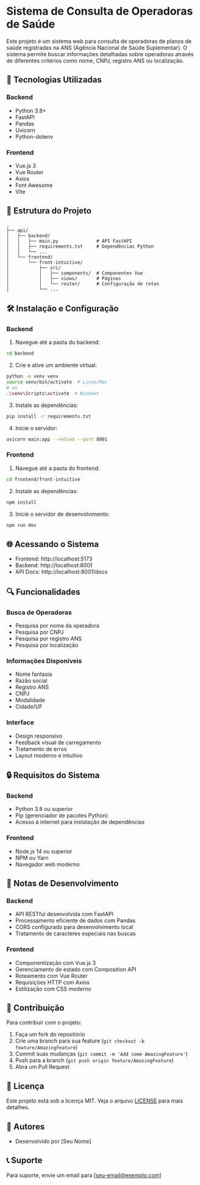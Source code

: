 # Sistema de Consulta de Operadoras de Saúde

Este projeto é um sistema web para consulta de operadoras de planos de saúde registradas na ANS (Agência Nacional de Saúde Suplementar). O sistema permite buscar informações detalhadas sobre operadoras através de diferentes critérios como nome, CNPJ, registro ANS ou localização.

## 🚀 Tecnologias Utilizadas

### Backend
- Python 3.8+
- FastAPI
- Pandas
- Uvicorn
- Python-dotenv

### Frontend
- Vue.js 3
- Vue Router
- Axios
- Font Awesome
- Vite

## 📁 Estrutura do Projeto

```
.
├── api/
│   ├── backend/
│   │   ├── main.py              # API FastAPI
│   │   ├── requirements.txt     # Dependências Python
│   │   └── ...
│   └── frontend/
│       └── front-intuitive/
│           ├── src/
│           │   ├── components/  # Componentes Vue
│           │   ├── views/       # Páginas
│           │   └── router/      # Configuração de rotas
│           └── ...
```

## 🛠️ Instalação e Configuração

### Backend

1. Navegue até a pasta do backend:
```bash
cd backend
```

2. Crie e ative um ambiente virtual:
```bash
python -m venv venv
source venv/bin/activate  # Linux/Mac
# ou
.\venv\Scripts\activate  # Windows
```

3. Instale as dependências:
```bash
pip install -r requirements.txt
```

4. Inicie o servidor:
```bash
uvicorn main:app --reload --port 8001
```

### Frontend

1. Navegue até a pasta do frontend:
```bash
cd frontend/front-intuitive
```

2. Instale as dependências:
```bash
npm install
```

3. Inicie o servidor de desenvolvimento:
```bash
npm run dev
```

## 🌐 Acessando o Sistema

- Frontend: http://localhost:5173
- Backend: http://localhost:8001
- API Docs: http://localhost:8001/docs

## 🔍 Funcionalidades

### Busca de Operadoras
- Pesquisa por nome da operadora
- Pesquisa por CNPJ
- Pesquisa por registro ANS
- Pesquisa por localização

### Informações Disponíveis
- Nome fantasia
- Razão social
- Registro ANS
- CNPJ
- Modalidade
- Cidade/UF

### Interface
- Design responsivo
- Feedback visual de carregamento
- Tratamento de erros
- Layout moderno e intuitivo

## 🔒 Requisitos do Sistema

### Backend
- Python 3.8 ou superior
- Pip (gerenciador de pacotes Python)
- Acesso à internet para instalação de dependências

### Frontend
- Node.js 14 ou superior
- NPM ou Yarn
- Navegador web moderno

## 📝 Notas de Desenvolvimento

### Backend
- API RESTful desenvolvida com FastAPI
- Processamento eficiente de dados com Pandas
- CORS configurado para desenvolvimento local
- Tratamento de caracteres especiais nas buscas

### Frontend
- Componentização com Vue.js 3
- Gerenciamento de estado com Composition API
- Roteamento com Vue Router
- Requisições HTTP com Axios
- Estilização com CSS moderno

## 🤝 Contribuição

Para contribuir com o projeto:

1. Faça um fork do repositório
2. Crie uma branch para sua feature (`git checkout -b feature/AmazingFeature`)
3. Commit suas mudanças (`git commit -m 'Add some AmazingFeature'`)
4. Push para a branch (`git push origin feature/AmazingFeature`)
5. Abra um Pull Request

## 📄 Licença

Este projeto está sob a licença MIT. Veja o arquivo [LICENSE](LICENSE) para mais detalhes.

## 👥 Autores

- Desenvolvido por [Seu Nome]

## 📞 Suporte

Para suporte, envie um email para [seu-email@exemplo.com] 